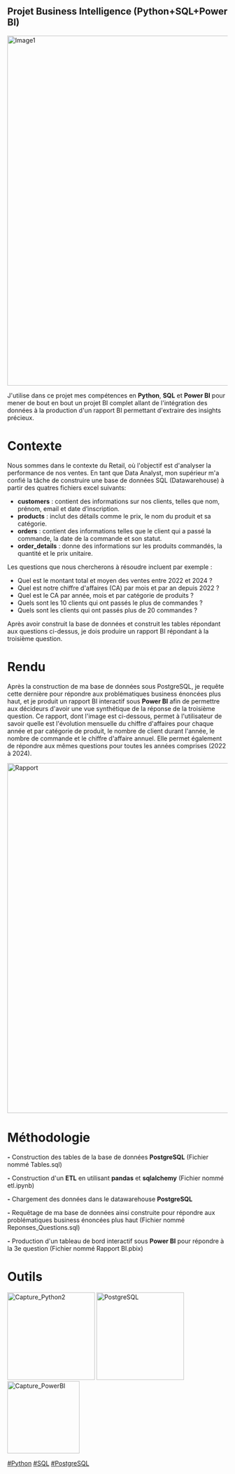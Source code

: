 
## Projet Business Intelligence (Python+SQL+Power BI)


<img width="800" alt="Image1" src="https://github.com/user-attachments/assets/062cc65b-9c50-4431-8c86-33026b5987e8">

J'utilise dans ce projet mes compétences en **Python**, **SQL** et **Power BI** pour mener de bout en bout un projet BI complet allant de l'intégration des données à la production d'un rapport BI permettant d'extraire des insights précieux.


# Contexte
Nous sommes dans le contexte du Retail, où l'objectif est d'analyser la performance de nos ventes. En tant que Data Analyst, mon supérieur m'a confié la tâche de construire une base de données SQL (Datawarehouse) à partir des quatres fichiers excel suivants:

- **customers** : contient des informations sur nos clients, telles que nom, prénom, email et date d’inscription.
- **products** : inclut des détails comme le prix, le nom du produit et sa catégorie.
- **orders** : contient des informations telles que le client qui a passé la commande, la date de la commande et son statut.
- **order_details** : donne des informations sur les produits commandés, la quantité et le prix unitaire.

Les questions que nous chercherons à résoudre incluent par exemple :

- Quel est le montant total et moyen des ventes entre 2022 et 2024 ?
- Quel est notre chiffre d'affaires (CA) par mois et par an depuis 2022 ?
- Quel est le CA par année, mois et par catégorie de produits ?
- Quels sont les 10 clients qui ont passés le plus de commandes ?
- Quels sont les clients qui ont passés plus de 20 commandes ?

Après avoir construit la base de données et construit les tables répondant aux questions ci-dessus, je dois produire un rapport BI répondant à la troisième question.

# Rendu

Après la construction de ma base de données sous PostgreSQL, je requête cette dernière pour répondre aux problématiques business énoncées plus haut, et je produit un rapport BI interactif sous **Power BI** afin de permettre aux décideurs d'avoir une vue synthétique de la réponse de la troisième question. Ce rapport, dont l'image est ci-dessous, permet à l'utilisateur de savoir quelle est l'évolution mensuelle du chiffre d'affaires pour chaque année et par catégorie de produit, le nombre de client durant l'année, le nombre de commande et le chiffre d'affaire annuel. Elle permet également de répondre aux mêmes questions pour toutes les années comprises (2022 à 2024).

<img width="800" alt="Rapport" src="https://github.com/user-attachments/assets/206518e1-67c7-46e8-aba2-ce80d7cd4310">


# Méthodologie

**-** Construction des tables de la base de données **PostgreSQL** (Fichier nommé Tables.sql)

**-** Construction d'un **ETL** en utilisant **pandas** et **sqlalchemy** (Fichier nommé etl.ipynb)

**-** Chargement des données dans le datawarehouse **PostgreSQL**

**-** Requêtage de ma base de données ainsi construite pour répondre aux problématiques business énoncées plus haut (Fichier nommé Reponses_Questions.sql)

**-** Production d'un tableau de bord interactif sous **Power BI** pour répondre à la 3e question (Fichier nommé Rapport BI.pbix)



# Outils

<img width="200" alt="Capture_Python2" src="https://github.com/user-attachments/assets/f1b54b4b-c6e1-4b91-8224-0129e160ed34">

<img width="200" alt="PostgreSQL" src="https://github.com/user-attachments/assets/c0f4d9b2-ebe7-472a-be81-c8add941b0ee">

<img width="165" alt="Capture_PowerBI" src="https://github.com/user-attachments/assets/7a8ecf66-7f55-43ee-bb20-88abe9c99af8">


<a href="#">#Python</a>
<a href="#">#SQL</a>
<a href="#">#PostgreSQL</a>




